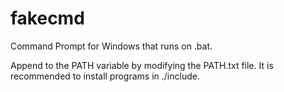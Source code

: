 # fakecmd
Command Prompt for Windows that runs on .bat.

Append to the PATH variable by modifying the PATH.txt file.
It is recommended to install programs in ./include.
